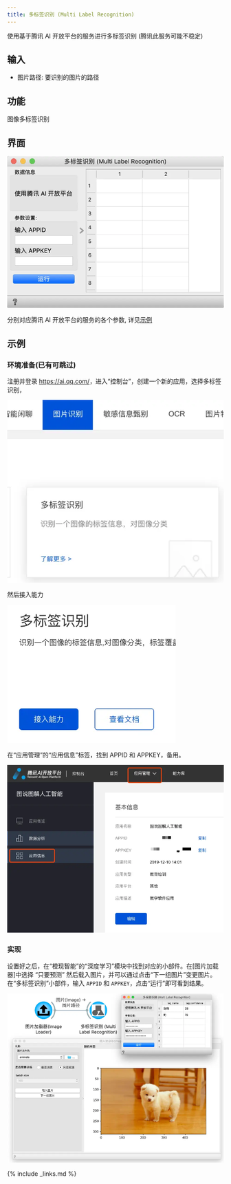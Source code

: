 ```yaml
---
title: 多标签识别 (Multi Label Recognition)
---
```


使用基于腾讯 AI 开放平台的服务进行多标签识别 (腾讯此服务可能不稳定)


## 输入

* 图片路径: 要识别的图片的路径


## 功能
图像多标签识别

## 界面

![](/assets/images/deeplearning/tencent.png.webp)

分别对应腾讯 AI 开放平台的服务的各个参数, 详见[示例](#示例)


## 示例

### 环境准备(已有可跳过)

注册并登录 <https://ai.qq.com/>，进入“控制台”，创建一个新的应用，选择多标签识别，

![](/assets/images/deeplearning/tencent_label.png.webp)

然后接入能力

![](/assets/images/deeplearning/tencent_connect.png.webp)

在“应用管理”的“应用信息”标签，找到 APPID 和 APPKEY，备用。

![](/assets/images/deeplearning/tencent_info.png.webp)

### 实现

设置好之后，在“橙现智能”的“深度学习”模块中找到对应的小部件。在[图片加载器]中选择 “只要预测” 然后载入图片，并可以通过点击“下一组图片”变更图片。在“多标签识别”小部件，输入 `APPID` 和 `APPKEY`，点击“运行”即可看到结果。

![](/assets/images/deeplearning/tencent_workflow.png.webp)


{% include _links.md %}




